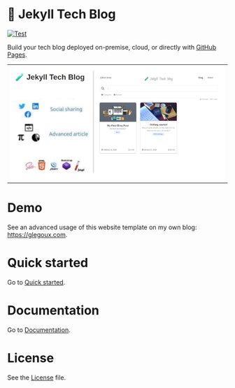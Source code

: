 # 🧪 Jekyll Tech Blog

[![Test](https://github.com/glegoux/jekyll-tech-blog/workflows/Test/badge.svg)](https://github.com/glegoux/jekyll-tech-blog/actions?query=workflow%3A%22Test%22)

Build your tech blog deployed on-premise, cloud, or directly with [GitHub Pages](https://pages.github.com/).

<table>
  <tr>
    <td>
        <img src="https://raw.githubusercontent.com/glegoux/jekyll-tech-blog/main/doc/img/jekyll-tech-blog.png"
             alt="Jekyll Tech Blog features" />
    </td>
  </tr>
</table>

# Demo

See an advanced usage of this website template on my own blog: https://glegoux.com.

# Quick started

Go to [Quick started](https://github.com/glegoux/jekyll-tech-blog/wiki/Quick-started).

# Documentation

Go to [Documentation](https://github.com/glegoux/jekyll-tech-blog/wiki).

# License

See the [License](https://raw.githubusercontent.com/glegoux/jekyll-blog/main/LICENSE.txt) file.
